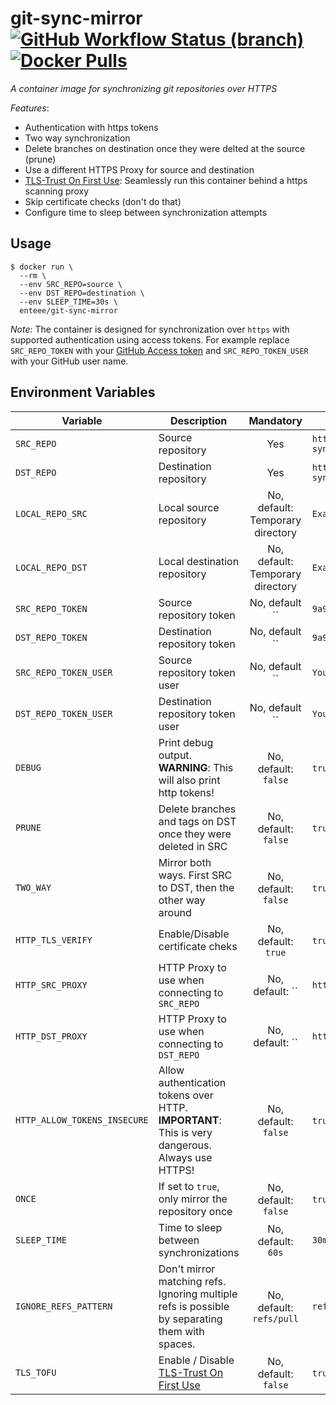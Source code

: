 # git-sync-mirror [![GitHub Workflow Status (branch)](https://img.shields.io/github/workflow/status/Enteee/git-sync-mirror/Build/master)](https://github.com/Enteee/git-sync-mirror) [![Docker Pulls](https://img.shields.io/docker/pulls/enteee/git-sync-mirror)](https://hub.docker.com/r/enteee/git-sync-mirror)

_A container image for synchronizing git repositories over HTTPS_

*Features*:
* Authentication with https tokens
* Two way synchronization
* Delete branches on destination once they were delted at the source (prune)
* Use a different HTTPS Proxy for source and destination
* [TLS-Trust On First Use]: Seamlessly run this container behind a https scanning proxy
* Skip certificate checks (don't do that)
* Configure time to sleep between synchronization attempts

## Usage

```
$ docker run \
  --rm \
  --env SRC_REPO=source \
  --env DST_REPO=destination \
  --env SLEEP_TIME=30s \
  enteee/git-sync-mirror
```

*Note*: The container is designed for synchronization over `https` with supported authentication using access tokens.
For example replace `SRC_REPO_TOKEN` with your [GitHub Access token](https://help.github.com/en/github/authenticating-to-github/creating-a-personal-access-token-for-the-command-line) and `SRC_REPO_TOKEN_USER` with your GitHub user name.

## Environment Variables

| Variable | Description | Mandatory | Example |
| -------- | ----------- | :-------: | ------- |
| `SRC_REPO` | Source repository | Yes | `https://github.com/Enteee/git-sync-mirror.git` |
| `DST_REPO` | Destination repository | Yes | `https://github.com/Enteee/git-sync-mirror.git` |
| `LOCAL_REPO_SRC` | Local source repository | No, default: Temporary directory | `ExampleProject/FilePath` |
| `LOCAL_REPO_DST` | Local destination repository | No, default: Temporary directory | `ExampleProject/FilePath` |
| `SRC_REPO_TOKEN` | Source repository token | No, default `` | `9a91fa018231aaffbbc1231.....` |
| `DST_REPO_TOKEN` | Destination repository token | No, default `` | `9a91fa018231aaffbbc1231.....` |
| `SRC_REPO_TOKEN_USER` | Source repository token user | No, default `` | `YourGithubUser` |
| `DST_REPO_TOKEN_USER` | Destination repository token user | No, default `` | `YourGithubUser` |
| `DEBUG` | Print debug output. **WARNING**: This will also print http tokens! | No, default: `false` | `true` or `false` |
| `PRUNE` | Delete branches and tags on DST once they were deleted in SRC | No, default: `false` | `true` or `false` |
| `TWO_WAY` | Mirror both ways. First SRC to DST, then the other way around | No, default: `false` | `true` or `false` |
| `HTTP_TLS_VERIFY` | Enable/Disable certificate cheks | No, default: `true` | `true` or `false` |
| `HTTP_SRC_PROXY` | HTTP Proxy to use when connecting to `SRC_REPO` | No, default: `` | `http://localhost:8080` |
| `HTTP_DST_PROXY` | HTTP Proxy to use when connecting to `DST_REPO` | No, default: `` | `http://localhost:8080` |
| `HTTP_ALLOW_TOKENS_INSECURE` | Allow authentication tokens over HTTP. **IMPORTANT**: This is very dangerous. Always use HTTPS! | No, default: `false` | `true` or `false` |
| `ONCE` | If set to `true`, only mirror the repository once | No, default: `false` | `true` or `false` |
| `SLEEP_TIME` | Time to sleep between synchronizations | No, default: `60s` | `30m` |
| `IGNORE_REFS_PATTERN` | Don't mirror matching refs. Ignoring multiple refs is possible by separating them with spaces. | No, default: `refs/pull` | `refs/pull` |
| `TLS_TOFU` | Enable / Disable [TLS-Trust On First Use] | No, default: `false` | `true` or `false` |

[TLS-Trust On First Use]:https://github.com/Enteee/tls-tofu
